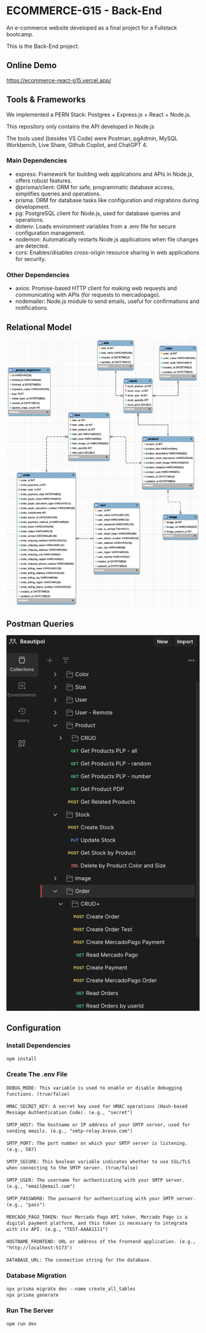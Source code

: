 # ECOMMERCE-G15 - Back-End

An e-commerce website developed as a final project for a Fullstack bootcamp.

This is the Back-End project.

## Online Demo

https://ecommerce-react-g15.vercel.app/

## Tools & Frameworks

We implemented a PERN Stack: Postgres + Express.js + React + Node.js.

This repository only contains the API developed in Node.js

The tools used (besides VS Code) were Postman, pgAdmin, MySQL Workbench, Live Share, Github Copilot, and ChatGPT 4.

### Main Dependencies

- express: Framework for building web applications and APIs in Node.js, offers robust features.
- @prisma/client: ORM for safe, programmatic database access, simplifies queries and operations.
- prisma: ORM for database tasks like configuration and migrations during development.
- pg: PostgreSQL client for Node.js, used for database queries and operations.
- dotenv: Loads environment variables from a .env file for secure configuration management.
- nodemon: Automatically restarts Node.js applications when file changes are detected.
- cors: Enables/disables cross-origin resource sharing in web applications for security.

### Other Dependencies

- axios: Promise-based HTTP client for making web requests and communicating with APIs (for requests to mercadopago).
- nodemailer: Node.js module to send emails, useful for confirmations and notifications.

## Relational Model

<p align="center">
  <img src="https://raw.githubusercontent.com/rgap/Ecommerce-NodeBackend-G15/main/models/RelationalModel.png">
</p>

## Postman Queries

<p align="center">
  <img src="https://raw.githubusercontent.com/rgap/Ecommerce-NodeBackend-G15/main/models/postman.png">
</p>

## Configuration

### Install Dependencies

```
npm install
```

### Create The .env File

```
DEBUG_MODE: This variable is used to enable or disable debugging functions. (true/false)

HMAC_SECRET_KEY: A secret key used for HMAC operations (Hash-based Message Authentication Code). (e.g., "secret")

SMTP_HOST: The hostname or IP address of your SMTP server, used for sending emails. (e.g., "smtp-relay.brevo.com")

SMTP_PORT: The port number on which your SMTP server is listening. (e.g., 587)

SMTP_SECURE: This boolean variable indicates whether to use SSL/TLS when connecting to the SMTP server. (true/false)

SMTP_USER: The username for authenticating with your SMTP server. (e.g., "email@email.com")

SMTP_PASSWORD: The password for authenticating with your SMTP server. (e.g., "pass")

MERCADO_PAGO_TOKEN: Your Mercado Pago API token. Mercado Pago is a digital payment platform, and this token is necessary to integrate with its API. (e.g., "TEST-AAAA1111")

HOSTNAME_FRONTEND: URL or address of the frontend application. (e.g., "http://localhost:5173")

DATABASE_URL: The connection string for the database.
```

### Database Migration

```
npx prisma migrate dev --name create_all_tables
npx prisma generate
```

### Run The Server

```
npm run dev
```
